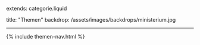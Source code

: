 extends: categorie.liquid

title: "Themen"
backdrop: /assets/images/backdrops/ministerium.jpg

---

{% include themen-nav.html %}